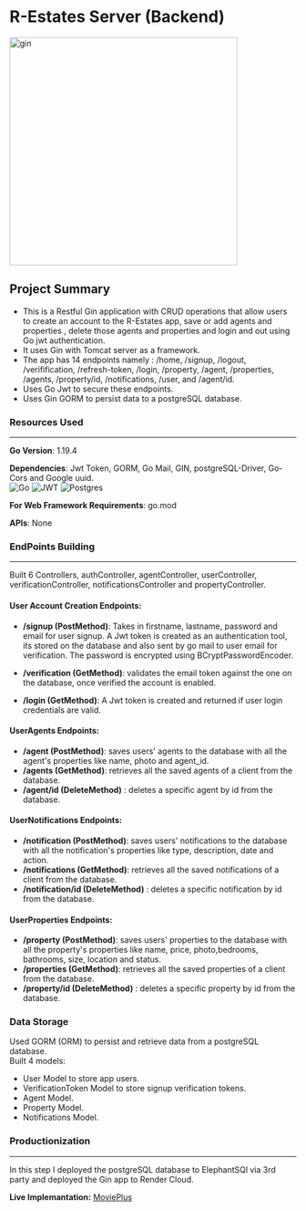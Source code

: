 # R-Estates  Server (Backend)
<img src="https://i.ibb.co/51PDVwk/gin.png" alt="gin" border="0" width="400" align="center"> 

## Project Summary 
* This  is a Restful Gin application with CRUD operations that allow users to create an account to the R-Estates app, save or add agents and properties , delete those agents and properties and login and out using Go jwt authentication.
* It uses  Gin with Tomcat server as a framework.
* The app has 14 endpoints namely : /home, /signup, /logout, /verifification, /refresh-token, /login, /property, /agent, /properties, /agents, /property/id, /notifications, /user, and /agent/id.
* Uses Go Jwt to secure these endpoints.
* Uses Gin GORM to persist data to a postgreSQL database.


### **Resources Used**
***
**Go Version**: 1.19.4

**Dependencies**: Jwt Token, GORM, Go Mail, GIN, postgreSQL-Driver, Go-Cors and Google uuid.  
![Go](https://img.shields.io/badge/go-%2300ADD8.svg?style=flat&logo=go&logoColor=white) 	![JWT](https://img.shields.io/badge/JWT-black?style=flat&logo=JSON%20web%20tokens) 	![Postgres](https://img.shields.io/badge/postgres-%23316192.svg?style=flat&logo=postgresql&logoColor=white)

**For Web Framework Requirements**: go.mod

**APIs**: None

### **EndPoints Building**
***
Built 6 Controllers, authController, agentController, userController, verificationController, notificationsController and propertyController.
#### **User Account Creation Endpoints:** 
* **/signup (PostMethod)**: Takes in firstname, lastname, password and email for user signup. A Jwt token is created as an authentication tool, its stored on the database and also sent by go mail to user email for verification. The password is encrypted using BCryptPasswordEncoder.

* **/verification  (GetMethod)**: validates the email token against the one on the database, once verified the account is enabled. 
* **/login  (GetMethod)**: A Jwt token is created and returned if user login credentials are valid. 


#### **UserAgents Endpoints:**  
* **/agent (PostMethod)**:  saves users' agents to the database with all the agent's properties like name, photo and agent_id. 
* **/agents (GetMethod)**:  retrieves all the saved agents of a client from the database.
* **/agent/id (DeleteMethod)** : deletes a specific agent by id from the database.

#### **UserNotifications Endpoints:**  
* **/notification (PostMethod)**:  saves users' notifications to the database with all the notification's properties like type, description, date and action. 
* **/notifications (GetMethod)**:  retrieves all the saved notifications of a client from the database.
* **/notification/id (DeleteMethod)** : deletes a specific notification by id from the database.

#### **UserProperties Endpoints:**  
* **/property (PostMethod)**:  saves users' properties to the database with all the property's properties like name, price, photo,bedrooms, bathrooms, size, location and status. 
* **/properties (GetMethod)**:  retrieves all the saved properties of a client from the database.
* **/property/id (DeleteMethod)** : deletes a specific property by id from the database.  

### **Data Storage**
Used GORM (ORM) to persist and retrieve data from a postgreSQL database.  
Built 4 models: 
* User Model to store app users.
* VerificationToken Model to store signup verification tokens.
* Agent Model.
* Property Model.
* Notifications Model. 



### **Productionization**
***
In this step I deployed the postgreSQL database to ElephantSQl via 3rd party and deployed the Gin app to Render Cloud.

**Live Implemantation:** [MoviePlus](https://r-estates.vercel.app/)